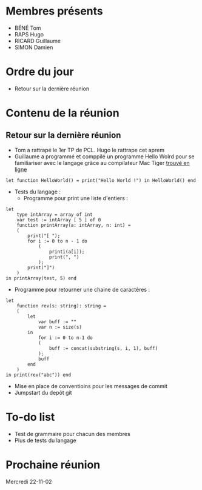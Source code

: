 # Membres présents
- BÉNÉ Tom
- RAPS Hugo
- RICARD Guillaume
- SIMON Damien

# Ordre du jour
- Retour sur la dernière réunion


# Contenu de la réunion
## Retour sur la dernière réunion
- Tom a rattrapé le 1er TP de PCL. Hugo le rattrape cet aprem
- Guillaume a programmé et comppilé un programme Hello Wolrd pour se familiariser avec le langage grâce au compilateur Mac Tiger [trouvé en ligne](https://github.com/MacTiger/mac-tiger) 
```
let function HelloWorld() = print("Hello World !") in HelloWorld() end
```
- Tests du langage :
	- Programme pour print une liste d'entiers :
```
let
	type intArray = array of int
	var test := intArray [ 5 ] of 0
	function printArray(a: intArray, n: int) =
	(
		print("[ ");
		for i := 0 to n - 1 do
			(
				printi(a[i]);
				print(", ")
			);
		print("]")
	)
in printArray(test, 5) end
```

- Programme pour retourner une chaine de caractères :
```
let
    function rev(s: string): string =
    (
        let
            var buff := ""
            var n := size(s)
        in
            for i := 0 to n-1 do
            (
                buff := concat(substring(s, i, 1), buff)
            );
            buff
        end
    )
in print(rev("abc")) end
```
- Mise en place de conventioins pour les messages de commit
- Jumpstart du depôt git

# To-do list
- Test de grammaire pour chacun des membres
- Plus de tests du langage

# Prochaine réunion
Mercredi 22-11-02